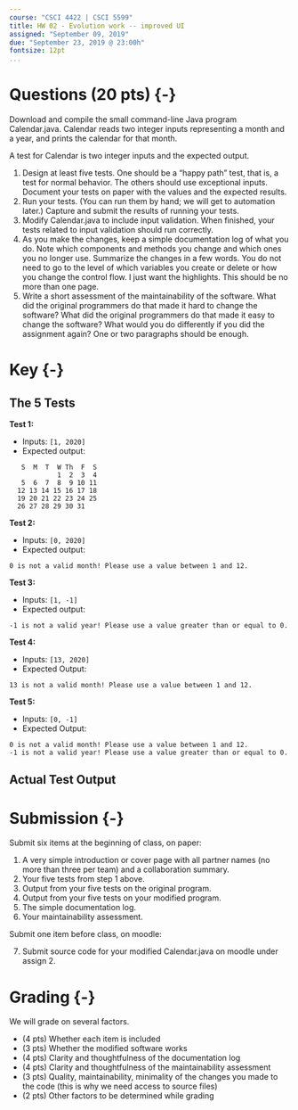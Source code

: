 ```yaml
---
course: "CSCI 4422 | CSCI 5599"
title: HW 02 - Evolution work -- improved UI
assigned: "September 09, 2019"
due: "September 23, 2019 @ 23:00h"
fontsize: 12pt
...
```


# Questions (20 pts) {-}

Download and compile the small command-line Java program Calendar.java. Calendar reads two integer inputs representing a month and a year, and prints the calendar for that month.

A test for Calendar is two integer inputs and the expected output.

1. Design at least five tests. One should be a “happy path” test, that is, a test for normal behavior. The others should use exceptional inputs. Document your tests on paper with the values and the expected results.
2. Run your tests. (You can run them by hand; we will get to automation later.) Capture and submit the results of running your tests.
3. Modify Calendar.java to include input validation. When finished, your tests related to input validation should run correctly.
4. As you make the changes, keep a simple documentation log of what you do. Note which components and methods you change and which ones you no longer use. Summarize the changes in a few words. You do not need to go to the level of which variables you create or delete or how you change the control flow. I just want the highlights. This should be no more than one page.
5. Write a short assessment of the maintainability of the software. What did the original programmers do that made it hard to change the software? What did the original programmers do that made it easy to change the software? What would you do differently if you did the assignment again? One or two paragraphs should be enough.

# Key {-}

## The 5 Tests

**Test 1:**
- Inputs: `[1, 2020]`
- Expected output:
```
   S  M  T  W Th  F  S
            1  2  3  4
   5  6  7  8  9 10 11
  12 13 14 15 16 17 18
  19 20 21 22 23 24 25
  26 27 28 29 30 31
```

**Test 2:**
- Inputs: `[0, 2020]`
- Expected output:
```
0 is not a valid month! Please use a value between 1 and 12.
```

**Test 3:**
- Inputs: `[1, -1]`
- Expected output:
```
-1 is not a valid year! Please use a value greater than or equal to 0.
```

**Test 4:**
- Inputs: `[13, 2020]`
- Expected Output:
```
13 is not a valid month! Please use a value between 1 and 12.
```

**Test 5:**
- Inputs: `[0, -1]`
- Expected Output:
```
0 is not a valid month! Please use a value between 1 and 12.
-1 is not a valid year! Please use a value greater than or equal to 0.
```

## Actual Test Output

# Submission {-}

Submit six items at the beginning of class, on paper:

1. A very simple introduction or cover page with all partner names (no more than three per team) and a collaboration summary.
2. Your five tests from step 1 above.
3. Output from your five tests on the original program.
4. Output from your five tests on your modified program.
5. The simple documentation log.
6. Your maintainability assessment.

Submit one item before class, on moodle:

7. Submit source code for your modified Calendar.java on moodle under assign 2.

# Grading {-}

We will grade on several factors.

* (4 pts) Whether each item is included
* (3 pts) Whether the modified software works
* (4 pts) Clarity and thoughtfulness of the documentation log
* (4 pts) Clarity and thoughtfulness of the maintainability assessment
* (3 pts) Quality, maintainability, minimality of the changes you made to the code (this is why we need access to source files)
* (2 pts) Other factors to be determined while grading
